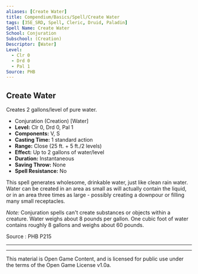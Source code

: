 ```yaml
---
aliases: [Create Water]
title: Compendium/Basics/Spell/Create Water
tags: [35E_SRD, Spell, Cleric, Druid, Paladin]
Spell Name: Create Water
School: Conjuration
Subschool: (Creation)
Descriptor: [Water]
Level:
  - Clr 0
  - Drd 0
  - Pal 1
Source: PHB
---
```



## Create Water

Creates 2 gallons/level of pure water.

*   Conjuration (Creation) [Water]
*   **Level:** Clr 0, Drd 0, Pal 1
*   **Components:** V, S
*   **Casting Time:** 1 standard action
*   **Range:** Close (25 ft. + 5 ft./2 levels)
*   **Effect:** Up to 2 gallons of water/level
*   **Duration:** Instantaneous
*   **Saving Throw:** None
*   **Spell Resistance:** No

<p>This spell generates wholesome, drinkable water, just like clean rain water. Water can be created in an area as small as will actually contain the liquid, or in an area three times as large - possibly creating a downpour or filling many small receptacles.</p><p><i>Note:</i> Conjuration spells can't create substances or objects within a creature. Water weighs about 8 pounds per gallon. One cubic foot of water contains roughly 8 gallons and weighs about 60 pounds.</p>

Source : PHB P215

---

---

This material is Open Game Content, and is licensed for public use under
the terms of the Open Game License v1.0a.
